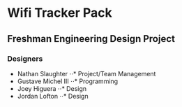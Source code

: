 # Wifi Tracker Pack  
## Freshman Engineering Design Project  

### Designers  
- Nathan Slaughter
⋅⋅* Project/Team Management
- Gustave Michel III
⋅⋅* Programming
- Joey Higuera
⋅⋅* Design
- Jordan Lofton
⋅⋅* Design